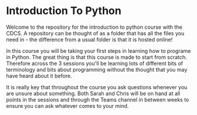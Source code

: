 # Introduction To Python
Welcome to the repository for the introduction to python course with the CDCS. A repository can be thought of as a folder that has all the files you need in - the difference from a usual folder is that it is hosted online!

In this course you will be taking your first steps in learning how to programe in Python. The great thing is that this course is made to start from scratch. Therefore across the 3 sessions you'll be learning lots of different bits of terminology and bits about programming without the thought that you may have heard about it before. 

It is really key that throughout the course you ask questions whenever you are unsure about something. Both Sarah and Chris will be on hand at all points in the sessions and through the Teams channel in between weeks to ensure you can ask whatever comes to your mind.
